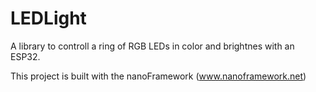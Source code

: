 # LEDLight
A library to controll a ring of RGB LEDs in color and brightnes with an ESP32.

This project is built with the nanoFramework (www.nanoframework.net)
